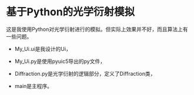 # 基于Python的光学衍射模拟

这是我使用Python对光学衍射进行的模拟。但实际上效果并不好，而且算法上有一些问题。

- My_Ui.ui是我设计的Ui，

- My_Ui.py是使用pyuic5导出的py文件，

- Diffraction.py是光学衍射的逻辑部分，定义了Diffraction类，

- main是主程序。

